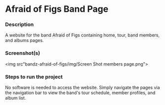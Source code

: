 # Afraid of Figs Band Page

### Description
A website for the band Afraid of Figs containing home, tour, band members, and albums pages.

### Screenshot(s)

<img src"bandz-afraid-of-figs/img/Screen Shot members page.png">
    

### Steps to run the project
No software is needed to access the website. Simply navigate the pages via the navigation bar to view the band's tour schedule, member profiles, and album list.
